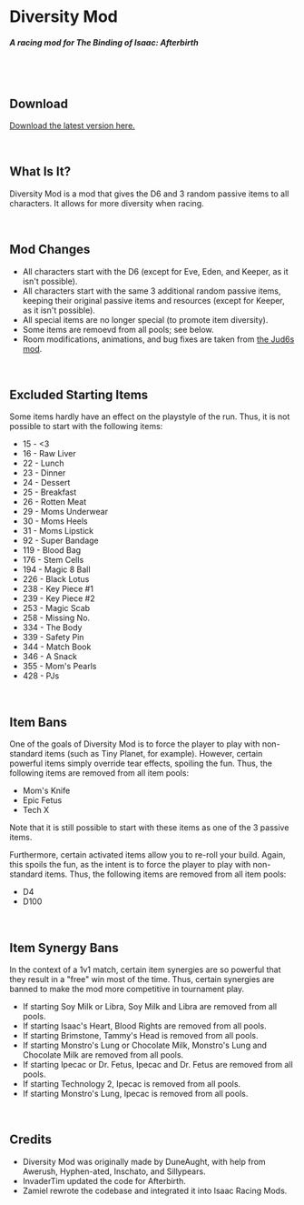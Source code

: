 # Diversity Mod
##### A racing mod for The Binding of Isaac: Afterbirth

<br /><br />

## Download

[Download the latest version here.](https://github.com/Zamiell/isaac-racing-mods/releases/)

<br />

## What Is It?

Diversity Mod is a mod that gives the D6 and 3 random passive items to all characters. It allows for more diversity when racing.

<br />

## Mod Changes

* All characters start with the D6 (except for Eve, Eden, and Keeper, as it isn't possible).
* All characters start with the same 3 additional random passive items, keeping their original passive items and resources (except for Keeper, as it isn't possible).
* All special items are no longer special (to promote item diversity).
* Some items are remoevd from all pools; see below.
* Room modifications, animations, and bug fixes are taken from [the Jud6s mod](https://github.com/Zamiell/jud6s).

<br />

## Excluded Starting Items

Some items hardly have an effect on the playstyle of the run. Thus, it is not possible to start with the following items:

* 15 - <3
* 16 - Raw Liver
* 22 - Lunch
* 23 - Dinner
* 24 - Dessert
* 25 - Breakfast
* 26 - Rotten Meat
* 29 - Moms Underwear
* 30 - Moms Heels
* 31 - Moms Lipstick
* 92 - Super Bandage
* 119 - Blood Bag
* 176 - Stem Cells
* 194 - Magic 8 Ball
* 226 - Black Lotus
* 238 - Key Piece #1
* 239 - Key Piece #2
* 253 - Magic Scab
* 258 - Missing No.
* 334 - The Body
* 339 - Safety Pin
* 344 - Match Book
* 346 - A Snack
* 355 - Mom's Pearls
* 428 - PJs

<br />

## Item Bans

One of the goals of Diversity Mod is to force the player to play with non-standard items (such as Tiny Planet, for example). However, certain powerful items simply override tear effects, spoiling the fun. Thus, the following items are removed from all item pools:

* Mom's Knife
* Epic Fetus
* Tech X

Note that it is still possible to start with these items as one of the 3 passive items.

Furthermore, certain activated items allow you to re-roll your build. Again, this spoils the fun, as the intent is to force the player to play with non-standard items. Thus, the following items are removed from all item pools:

* D4
* D100

<br />

## Item Synergy Bans

In the context of a 1v1 match, certain item synergies are so powerful that they result in a "free" win most of the time. Thus, certain synergies are banned to make the mod more competitive in tournament play.

* If starting Soy Milk or Libra, Soy Milk and Libra are removed from all pools.
* If starting Isaac's Heart, Blood Rights are removed from all pools.
* If starting Brimstone, Tammy's Head is removed from all pools.
* If starting Monstro's Lung or Chocolate Milk, Monstro's Lung and Chocolate Milk are removed from all pools.
* If starting Ipecac or Dr. Fetus, Ipecac and Dr. Fetus are removed from all pools.
* If starting Technology 2, Ipecac is removed from all pools.
* If starting Monstro's Lung, Ipecac is removed from all pools.

<br />

## Credits

* Diversity Mod was originally made by DuneAught, with help from Awerush, Hyphen-ated, Inschato, and Sillypears.
* InvaderTim updated the code for Afterbirth.
* Zamiel rewrote the codebase and integrated it into Isaac Racing Mods.
